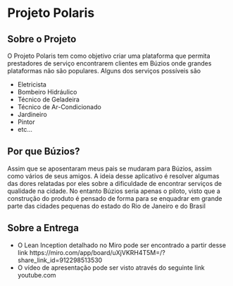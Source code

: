 <h1>Projeto Polaris</h1>

<h2>Sobre o Projeto</h2>

<p> O Projeto Polaris tem como objetivo criar uma plataforma que permita prestadores de serviço encontrarem clientes em Búzios onde grandes plataformas não são populares. Alguns dos serviços possíveis são</p>

<ul>
    <li>Eletricista</li>
    <li>Bombeiro Hidráulico</li>
    <li>Técnico de Geladeira</li>
    <li>Técnico de Ar-Condicionado</li>
    <li>Jardineiro</li>
    <li>Pintor</li>
    <li>etc...</li>
</ul>



<h2>Por que Búzios?</h2>

<p> Assim que se aposentaram meus pais se mudaram para Búzios, assim como vários de seus amigos. A ideia desse aplicativo é resolver algumas das dores relatadas por eles sobre a dificuldade de encontrar serviços de qualidade na cidade. No entanto Búzios seria apenas o piloto, visto que a construção do produto é pensado de forma para se enquadrar em grande parte das cidades pequenas do estado do Rio de Janeiro e do Brasil </p>

<h2>Sobre a Entrega</h2>

<ul>
    <li> O Lean Inception detalhado no Miro pode ser encontrado a partir desse link <a>https://miro.com/app/board/uXjVKRH4T5M=/?share_link_id=912298513530</a></li>
    <li>O vídeo de apresentação pode ser visto através do seguinte link <a>youtube.com</a></li>
</ul>

